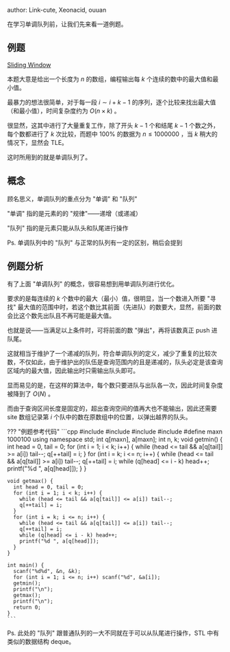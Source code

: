author: Link-cute, Xeonacid, ouuan

在学习单调队列前，让我们先来看一道例题。

## 例题

[Sliding Window](http://poj.org/problem?id=2823)

本题大意是给出一个长度为 $n$ 的数组，编程输出每 $k$ 个连续的数中的最大值和最小值。

最暴力的想法很简单，对于每一段 $i \sim i+k-1$ 的序列，逐个比较来找出最大值（和最小值），时间复杂度约为 $O(n \times k)$ 。

很显然，这其中进行了大量重复工作，除了开头 $k-1$ 个和结尾 $k-1$ 个数之外，每个数都进行了 $k$ 次比较，而题中 $100\%$ 的数据为 $n \le 1000000$ ，当 $k$ 稍大的情况下，显然会 TLE。

这时所用到的就是单调队列了。

## 概念

顾名思义，单调队列的重点分为 "单调" 和 "队列"

"单调" 指的是元素的的 "规律"——递增（或递减）

"队列" 指的是元素只能从队头和队尾进行操作

Ps. 单调队列中的 "队列" 与正常的队列有一定的区别，稍后会提到

## 例题分析

有了上面 "单调队列" 的概念，很容易想到用单调队列进行优化。

要求的是每连续的 $k$ 个数中的最大（最小）值，很明显，当一个数进入所要 "寻找" 最大值的范围中时，若这个数比其前面（先进队）的数要大，显然，前面的数会比这个数先出队且不再可能是最大值。

也就是说——当满足以上条件时，可将前面的数 "弹出"，再将该数真正 push 进队尾。

这就相当于维护了一个递减的队列，符合单调队列的定义，减少了重复的比较次数，不仅如此，由于维护出的队伍是查询范围内的且是递减的，队头必定是该查询区域内的最大值，因此输出时只需输出队头即可。

显而易见的是，在这样的算法中，每个数只要进队与出队各一次，因此时间复杂度被降到了 $O(N)$ 。

而由于查询区间长度是固定的，超出查询空间的值再大也不能输出，因此还需要 site 数组记录第 $i$ 个队中的数在原数组中的位置，以弹出越界的队头。

??? "例题参考代码"
    ```cpp
    #include <cstdio>
    #include <cstdlib>
    #include <cstring>
    #include <iostream>
    #define maxn 1000100
    using namespace std;
    int q[maxn], a[maxn];
    int n, k;
    void getmin() {
      int head = 0, tail = 0;
      for (int i = 1; i < k; i++) {
        while (head <= tail && a[q[tail]] >= a[i]) tail--;
        q[++tail] = i;
      }
      for (int i = k; i <= n; i++) {
        while (head <= tail && a[q[tail]] >= a[i]) tail--;
        q[++tail] = i;
        while (q[head] <= i - k) head++;
        printf("%d ", a[q[head]]);
      }
    }
    
    void getmax() {
      int head = 0, tail = 0;
      for (int i = 1; i < k; i++) {
        while (head <= tail && a[q[tail]] <= a[i]) tail--;
        q[++tail] = i;
      }
      for (int i = k; i <= n; i++) {
        while (head <= tail && a[q[tail]] <= a[i]) tail--;
        q[++tail] = i;
        while (q[head] <= i - k) head++;
        printf("%d ", a[q[head]]);
      }
    }
    
    int main() {
      scanf("%d%d", &n, &k);
      for (int i = 1; i <= n; i++) scanf("%d", &a[i]);
      getmin();
      printf("\n");
      getmax();
      printf("\n");
      return 0;
    }
    ```

Ps. 此处的 "队列" 跟普通队列的一大不同就在于可以从队尾进行操作，STL 中有类似的数据结构 deque。
